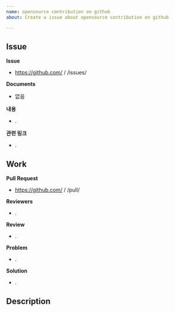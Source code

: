 ```yaml
---
name: opensource contribution on github
about: Create a issue about opensource contribution on github

---
```


## Issue

**Issue**
- https://github.com/ / /issues/

**Documents**
- 없음

**내용**
- .

**관련 링크**
- .


## Work

**Pull Request**
- https://github.com/ / /pull/

**Reviewers**
- .

**Review**
- .

**Problem**
- .

**Solution**
- .

## Description


